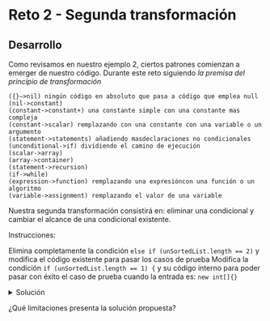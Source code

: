 # Reto 2 - Segunda transformación

## Desarrollo

Como revisamos en nuestro ejemplo 2, ciertos patrones comienzan a emerger de nuestro código. Durante este reto
siguiendo _la premisa del principio de transformación_

    ({}–>nil) ningún código en absoluto que pasa a código que emplea null
    (nil->constant)
    (constant->constant+) una constante simple con una constante mas compleja
    (constant->scalar) remplazando con una constante con una variable o un argumento
    (statement->statements) añadiendo masdeclaraciones no condicionales
    (unconditional->if) dividiendo el camino de ejecución
    (scalar->array)
    (array->container)
    (statement->recursion)
    (if->while)
    (expression->function) remplazando una expresióncon una función o un algoritmo
    (variable->assignment) remplazando el valor de una variable 

Nuestra segunda transformación consistirá en: eliminar una condicional y cambiar el alcance de una condicional
existente.

Instrucciones:

Elimina completamente la condición `else if (unSortedList.length == 2)` y modifica el código existente para pasar los
casos de prueba Modifica la condición `if (unSortedList.length == 1) {` y su código interno para poder pasar con éxito
el caso de prueba cuando la entrada es: `new int[]{}`

<details>
  <summary>Solución</summary>

```java
package Sort;

public class Sorter {
    public static List<Integer> Sort(int[] unSortedList) {
        List<Integer> sorted = new ArrayList<Integer>();
        if (unSortedList.length == 0) {
            return sorted;
        } else {
            Integer lower = null;
            int medium = unSortedList[0];
            Integer higher = null;

            for (int element : unSortedList) {
                if (element > medium) {
                    higher = element;
                }
                if (element < medium) {
                    lower = element;
                }

            }

            if (lower != null) sorted.add(lower);
            sorted.add(medium);
            if (higher != null)  sorted.add(higher);
        }

        return sorted;
    }


}
```

</details>

¿Qué limitaciones presenta la solución propuesta?